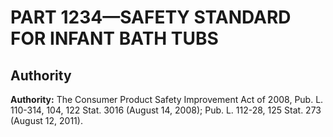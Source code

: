 # PART 1234—SAFETY STANDARD FOR INFANT BATH TUBS


## Authority

**Authority:** The Consumer Product Safety Improvement Act of 2008, Pub. L. 110-314, 104, 122 Stat. 3016 (August 14, 2008); Pub. L. 112-28, 125 Stat. 273 (August 12, 2011).


